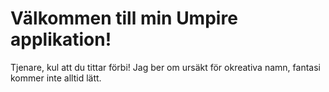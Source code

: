 # Välkommen till min Umpire applikation!

Tjenare, kul att du tittar förbi! Jag ber om ursäkt för okreativa namn, fantasi kommer inte alltid lätt. 

